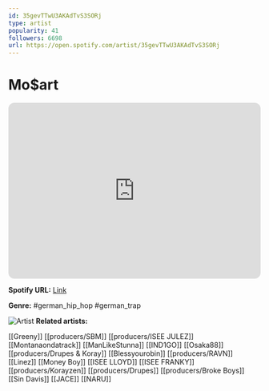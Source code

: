 ```yaml
---
id: 35gevTTwU3AKAdTvS3SORj
type: artist
popularity: 41
followers: 6698
url: https://open.spotify.com/artist/35gevTTwU3AKAdTvS3SORj
---
```

# Mo$art

<iframe style="border-radius:12px" src="https://open.spotify.com/embed/artist/35gevTTwU3AKAdTvS3SORj" width="100%" height="352" frameBorder="0" allowfullscreen="" allow="autoplay; clipboard-write; encrypted-media; fullscreen; picture-in-picture" loading="lazy"></iframe>

**Spotify URL:** [Link](https://open.spotify.com/artist/35gevTTwU3AKAdTvS3SORj)

**Genre:**  #german_hip_hop #german_trap

![Artist](https://i.scdn.co/image/ab6761610000e5eb640a71f1602b26d1f54406b7)
**Related artists:**

[[Greeny]]
[[producers/SBM]]
[[producers/ISEE JULEZ]]
[[Montanaondatrack]]
[[ManLikeStunna]]
[[IND1GO]]
[[Osaka88]]
[[producers/Drupes & Koray]]
[[Blessyourobin]]
[[producers/RAVN]]
[[Linez]]
[[Money Boy]]
[[ISEE LLOYD]]
[[ISEE FRANKY]]
[[producers/Korayzen]]
[[producers/Drupes]]
[[producers/Broke Boys]]
[[Sin Davis]]
[[JACE]]
[[NARU]]
